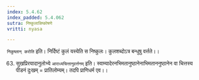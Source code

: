 ```yaml
---
index: 5.4.62
index_padded: 5.4.062
sutra: निष्कुलान्निष्कोषणे
vritti: nyasa

---
```

`निकुष्लान् करोति` इति। निर्दिष्टं कुलं यस्येति स निष्कुलः। कुलशब्दोऽत्र बन्धुषु वर्त्तते।।

63. सुखप्रिरयादानुलोभ्ये
`आराध्यचित्तानुवर्त्तनम्` इति। स्वाम्यादेरनभिमतानुष्ठानेनाभिमताननुष्ठानेन वा चित्तस्य पीडनं दुःखम् = प्रातिलोम्यम्। तदपि प्राणिधर्म एव।।